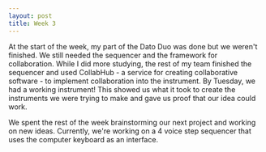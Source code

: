 ```yaml
---
layout: post
title: Week 3
---
```


At the start of the week, my part of the Dato Duo was done but we weren't finished. We still needed the sequencer and the framework for collaboration. While I did more studying, the rest of my team finished the sequencer and used CollabHub - a service for creating collaborative software - to implement collaboration into the instrument. By Tuesday, we had a working instrument! This showed us what it took to create the instruments we were trying to make and gave us proof that our idea could work. 

We spent the rest of the week brainstorming our next project and working on new ideas. Currently, we're working on a 4 voice step sequencer that uses the computer keyboard as an interface.
